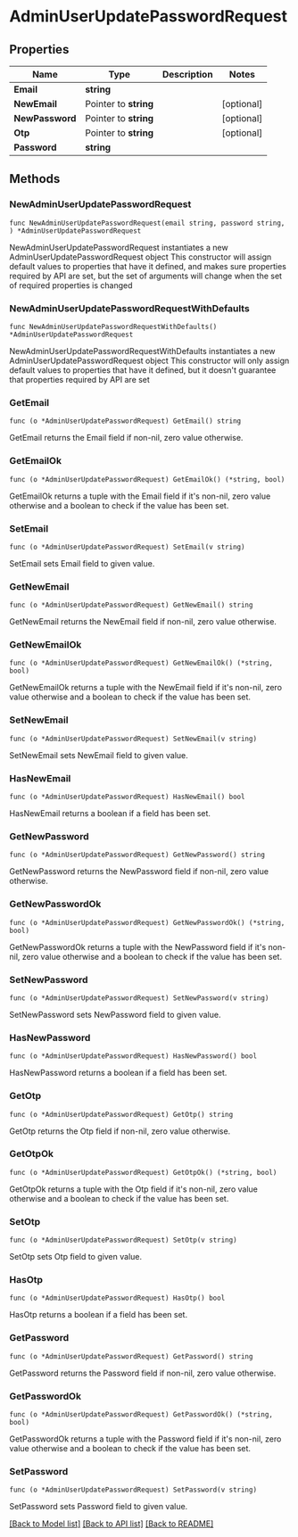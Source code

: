 # AdminUserUpdatePasswordRequest

## Properties

Name | Type | Description | Notes
------------ | ------------- | ------------- | -------------
**Email** | **string** |  | 
**NewEmail** | Pointer to **string** |  | [optional] 
**NewPassword** | Pointer to **string** |  | [optional] 
**Otp** | Pointer to **string** |  | [optional] 
**Password** | **string** |  | 

## Methods

### NewAdminUserUpdatePasswordRequest

`func NewAdminUserUpdatePasswordRequest(email string, password string, ) *AdminUserUpdatePasswordRequest`

NewAdminUserUpdatePasswordRequest instantiates a new AdminUserUpdatePasswordRequest object
This constructor will assign default values to properties that have it defined,
and makes sure properties required by API are set, but the set of arguments
will change when the set of required properties is changed

### NewAdminUserUpdatePasswordRequestWithDefaults

`func NewAdminUserUpdatePasswordRequestWithDefaults() *AdminUserUpdatePasswordRequest`

NewAdminUserUpdatePasswordRequestWithDefaults instantiates a new AdminUserUpdatePasswordRequest object
This constructor will only assign default values to properties that have it defined,
but it doesn't guarantee that properties required by API are set

### GetEmail

`func (o *AdminUserUpdatePasswordRequest) GetEmail() string`

GetEmail returns the Email field if non-nil, zero value otherwise.

### GetEmailOk

`func (o *AdminUserUpdatePasswordRequest) GetEmailOk() (*string, bool)`

GetEmailOk returns a tuple with the Email field if it's non-nil, zero value otherwise
and a boolean to check if the value has been set.

### SetEmail

`func (o *AdminUserUpdatePasswordRequest) SetEmail(v string)`

SetEmail sets Email field to given value.


### GetNewEmail

`func (o *AdminUserUpdatePasswordRequest) GetNewEmail() string`

GetNewEmail returns the NewEmail field if non-nil, zero value otherwise.

### GetNewEmailOk

`func (o *AdminUserUpdatePasswordRequest) GetNewEmailOk() (*string, bool)`

GetNewEmailOk returns a tuple with the NewEmail field if it's non-nil, zero value otherwise
and a boolean to check if the value has been set.

### SetNewEmail

`func (o *AdminUserUpdatePasswordRequest) SetNewEmail(v string)`

SetNewEmail sets NewEmail field to given value.

### HasNewEmail

`func (o *AdminUserUpdatePasswordRequest) HasNewEmail() bool`

HasNewEmail returns a boolean if a field has been set.

### GetNewPassword

`func (o *AdminUserUpdatePasswordRequest) GetNewPassword() string`

GetNewPassword returns the NewPassword field if non-nil, zero value otherwise.

### GetNewPasswordOk

`func (o *AdminUserUpdatePasswordRequest) GetNewPasswordOk() (*string, bool)`

GetNewPasswordOk returns a tuple with the NewPassword field if it's non-nil, zero value otherwise
and a boolean to check if the value has been set.

### SetNewPassword

`func (o *AdminUserUpdatePasswordRequest) SetNewPassword(v string)`

SetNewPassword sets NewPassword field to given value.

### HasNewPassword

`func (o *AdminUserUpdatePasswordRequest) HasNewPassword() bool`

HasNewPassword returns a boolean if a field has been set.

### GetOtp

`func (o *AdminUserUpdatePasswordRequest) GetOtp() string`

GetOtp returns the Otp field if non-nil, zero value otherwise.

### GetOtpOk

`func (o *AdminUserUpdatePasswordRequest) GetOtpOk() (*string, bool)`

GetOtpOk returns a tuple with the Otp field if it's non-nil, zero value otherwise
and a boolean to check if the value has been set.

### SetOtp

`func (o *AdminUserUpdatePasswordRequest) SetOtp(v string)`

SetOtp sets Otp field to given value.

### HasOtp

`func (o *AdminUserUpdatePasswordRequest) HasOtp() bool`

HasOtp returns a boolean if a field has been set.

### GetPassword

`func (o *AdminUserUpdatePasswordRequest) GetPassword() string`

GetPassword returns the Password field if non-nil, zero value otherwise.

### GetPasswordOk

`func (o *AdminUserUpdatePasswordRequest) GetPasswordOk() (*string, bool)`

GetPasswordOk returns a tuple with the Password field if it's non-nil, zero value otherwise
and a boolean to check if the value has been set.

### SetPassword

`func (o *AdminUserUpdatePasswordRequest) SetPassword(v string)`

SetPassword sets Password field to given value.



[[Back to Model list]](../README.md#documentation-for-models) [[Back to API list]](../README.md#documentation-for-api-endpoints) [[Back to README]](../README.md)


